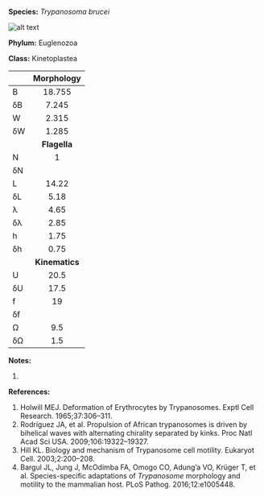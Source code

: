 **Species:** *Trypanosoma brucei*

![alt text](https://github.com/marcos-fvr/BOSO-micro/blob/main/9-Figures/Trypanosoma_brucei.png)

**Phylum:** Euglenozoa

**Class:** Kinetoplastea

|    | **Morphology** |
|:-- | :------------: |
| B  | 18.755 |
| δB | 7.245 |
| W  | 2.315 |
| δW | 1.285 |
|    | **Flagella** |
| N  | 1 |
| δN |  |
| L  | 14.22 |
| δL | 5.18 |
| λ  | 4.65 |
| δλ | 2.85 |
| h  | 1.75 |
| δh | 0.75 |
|    | **Kinematics** |
| U  | 20.5 |
| δU | 17.5 |
| f  | 19 |
| δf |  |
| Ω  | 9.5 |
| δΩ | 1.5 |

**Notes:**

1.

**References:**

1. Holwill MEJ.  Deformation of Erythrocytes by Trypanosomes.  Exptl Cell Research. 1965;37:306–311.
1. Rodríguez JA, et al.  Propulsion of African trypanosomes is driven by bihelical waves with alternating chirality separated by kinks.  Proc Natl Acad Sci USA. 2009;106:19322–19327.
1. Hill KL.  Biology and mechanism of Trypanosome cell motility.  Eukaryot Cell. 2003;2:200–208.
1. Bargul JL, Jung J, McOdimba FA, Omogo CO, Adung’a VO, Krüger T, et al.  Species-specific adaptations of *Trypanosome* morphology and motility to the mammalian host.  PLoS Pathog. 2016;12:e1005448.
